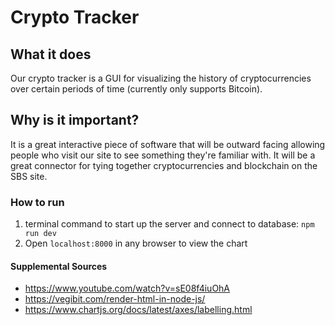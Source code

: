 # Crypto Tracker

## What it does
Our crypto tracker is a GUI for visualizing the history of cryptocurrencies over certain periods of time (currently only supports Bitcoin).

## Why is it important?
It is a great interactive piece of software that will be outward facing allowing people who visit our site to see something they're familiar with.  It will be a great connector for tying together cryptocurrencies and blockchain on the SBS site.


### How to run
1. terminal command to start up the server and connect to database: 
`npm run dev`
2. Open `localhost:8000` in any browser to view the chart






#### Supplemental Sources
* https://www.youtube.com/watch?v=sE08f4iuOhA
* https://vegibit.com/render-html-in-node-js/
* https://www.chartjs.org/docs/latest/axes/labelling.html